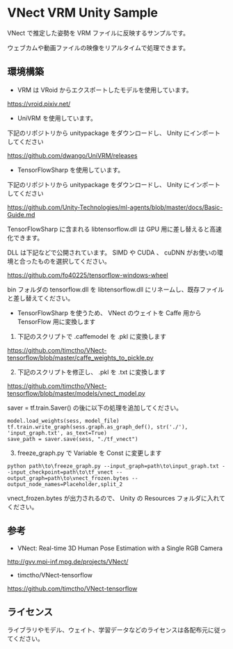 ﻿# VNect VRM Unity Sample

VNect で推定した姿勢を VRM ファイルに反映するサンプルです。

ウェブカムや動画ファイルの映像をリアルタイムで処理できます。

## 環境構築

- VRM は VRoid からエクスポートしたモデルを使用しています。

https://vroid.pixiv.net/

- UniVRM を使用しています。

下記のリポジトリから unitypackage をダウンロードし、 Unity にインポートしてください

https://github.com/dwango/UniVRM/releases

- TensorFlowSharp を使用しています。

下記のリポジトリから unitypackage をダウンロードし、 Unity にインポートしてください

https://github.com/Unity-Technologies/ml-agents/blob/master/docs/Basic-Guide.md

TensorFlowSharp に含まれる libtensorflow.dll は GPU 用に差し替えると高速化できます。

DLL は下記などで公開されています。 SIMD や CUDA 、 cuDNN がお使いの環境と合ったものを選択してください。

https://github.com/fo40225/tensorflow-windows-wheel

bin フォルダの tensorflow.dll を libtensorflow.dll にリネームし、既存ファイルと差し替えてください。

- TensorFlowSharp を使うため、 VNect のウェイトを Caffe 用から TensorFlow 用に変換します

1. 下記のスクリプトで .caffemodel を .pkl に変換します

https://github.com/timctho/VNect-tensorflow/blob/master/caffe_weights_to_pickle.py

2. 下記のスクリプトを修正し、 .pkl を .txt に変換します

https://github.com/timctho/VNect-tensorflow/blob/master/models/vnect_model.py

saver = tf.train.Saver() の後に以下の処理を追加してください。

```
model.load_weights(sess, model_file)
tf.train.write_graph(sess.graph.as_graph_def(), str('./'), 'input_graph.txt', as_text=True)
save_path = saver.save(sess, "./tf_vnect")
```

3. freeze_graph.py で Variable を Const に変更します

```
python path\to\freeze_graph.py --input_graph=path\to\input_graph.txt --input_checkpoint=path\to\tf_vnect --output_graph=path\to\vnect_frozen.bytes --output_node_names=Placeholder,split_2
```

vnect_frozen.bytes が出力されるので、 Unity の Resources フォルダに入れてください。

## 参考

- VNect: Real-time 3D Human Pose Estimation with a Single RGB Camera

http://gvv.mpi-inf.mpg.de/projects/VNect/

- timctho/VNect-tensorflow

https://github.com/timctho/VNect-tensorflow

## ライセンス

ライブラリやモデル、ウェイト、学習データなどのライセンスは各配布元に従ってください。

